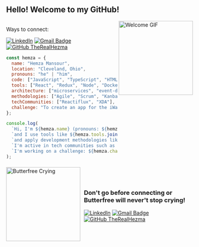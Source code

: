 <h2 style="display: inline-block;">Hello! Welcome to my GitHub!</h2>
<img src="https://i.giphy.com/media/v1.Y2lkPTc5MGI3NjExYWxpaHJsdTh2cXoxZXVrZWhmd2xnaHh6c3lkbDNqYnU2bXJ0ZGJuYSZlcD12MV9pbnRlcm5hbF9naWZfYnlfaWQmY3Q9Zw/ykbXCsOwfp1dK/giphy.gif" alt="Welcome GIF" align="right" width="200" />

<p>Ways to connect:</p>

[![LinkedIn](https://img.shields.io/badge/LinkedIn-Hemza%20Mansour-blue?logo=linkedin&style=flat-square)](https://www.linkedin.com/in/hemza-mansour-038a2521a/)
[![Gmail Badge](https://img.shields.io/badge/Gmail-hezmam6%40gmail.com-red?logo=gmail&style=flat-square)](mailto:hezmam6@gmail.com)
[![GitHub TheRealHezma](https://img.shields.io/github/followers/TheRealHezma?label=follow&style=social)](https://github.com/TheRealHezma)


```javascript
const hemza = {
  name: "Hemza Mansour",
  location: "Cleveland, Ohio",
  pronouns: "he" | "him",
  code: ["JavaScript", "TypeScript", "HTML", "CSS", "Python"],
  tools: ["React", "Redux", "Node", "Docker"],
  architecture: ["microservices", "event-driven", "design system pattern"],
  methodologies: ["Agile", "Scrum", "Kanban"],
  techCommunities: ["Reactiflux", "XDA"],
  challenge: "To create an app for the iWatch that will have over a million downloads"
};

console.log(
  `Hi, I'm ${hemza.name} (pronouns: ${hemza.pronouns}). I am proficient in ${hemza.code.join(", ")} ` +
  `and I use tools like ${hemza.tools.join(", ")}. I follow architectural patterns such as ${hemza.architecture.join(", ")} ` +
  `and apply development methodologies like ${hemza.methodologies.join(", ")}. ` +
  `I'm active in tech communities such as ${hemza.techCommunities.join(" and ")}, and currently, ` +
  `I'm working on a challenge: ${hemza.challenge}.`
); 
```



<div style="display: flex; align-items: center; margin-top: 20px;">
  <div>
    <img id="butterfree-gif" src="https://i.giphy.com/media/v1.Y2lkPTc5MGI3NjExZzgxZXhjcnB2OWxnZ2Z0YmsxaHJpdXBuNDJkaHE4cGExbXZjbWQ5ciZlcD12MV9pbnRlcm5hbF9naWZfYnlfaWQmY3Q9Zw/ZHq4tCdYtF0YM/giphy.gif" alt="Butterfree Crying" width="200" />
  </div>
  <div style="margin-left: 10px;">
        <h3 style="font-size: 16px align='right';">Don't go before connecting or Butterfree will never't stop crying!</h3>
    
[![LinkedIn](https://img.shields.io/badge/LinkedIn-Hemza%20Mansour-blue?logo=linkedin&style=flat-square)](https://www.linkedin.com/in/hemza-mansour-038a2521a/)
[![Gmail Badge](https://img.shields.io/badge/Gmail-hezmam6%40gmail.com-red?logo=gmail&style=flat-square)](mailto:hezmam6@gmail.com)
[![GitHub TheRealHezma](https://img.shields.io/github/followers/TheRealHezma?label=follow&style=social)](https://github.com/TheRealHezma)
